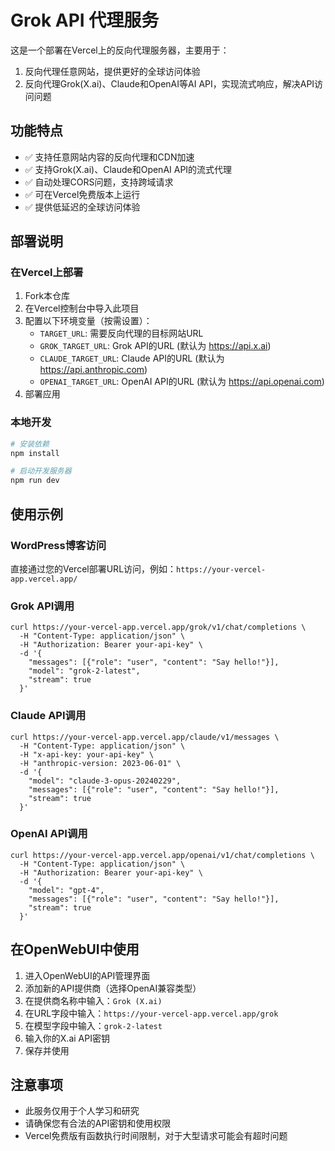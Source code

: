 # Grok API 代理服务

这是一个部署在Vercel上的反向代理服务器，主要用于：

1. 反向代理任意网站，提供更好的全球访问体验
2. 反向代理Grok(X.ai)、Claude和OpenAI等AI API，实现流式响应，解决API访问问题

## 功能特点

- ✅ 支持任意网站内容的反向代理和CDN加速
- ✅ 支持Grok(X.ai)、Claude和OpenAI API的流式代理
- ✅ 自动处理CORS问题，支持跨域请求
- ✅ 可在Vercel免费版本上运行
- ✅ 提供低延迟的全球访问体验

## 部署说明

### 在Vercel上部署

1. Fork本仓库
2. 在Vercel控制台中导入此项目
3. 配置以下环境变量（按需设置）：
   - `TARGET_URL`: 需要反向代理的目标网站URL
   - `GROK_TARGET_URL`: Grok API的URL (默认为 https://api.x.ai)
   - `CLAUDE_TARGET_URL`: Claude API的URL (默认为 https://api.anthropic.com)
   - `OPENAI_TARGET_URL`: OpenAI API的URL (默认为 https://api.openai.com)
4. 部署应用

### 本地开发

```bash
# 安装依赖
npm install

# 启动开发服务器
npm run dev
```

## 使用示例

### WordPress博客访问

直接通过您的Vercel部署URL访问，例如：`https://your-vercel-app.vercel.app/`

### Grok API调用

```
curl https://your-vercel-app.vercel.app/grok/v1/chat/completions \
  -H "Content-Type: application/json" \
  -H "Authorization: Bearer your-api-key" \
  -d '{
    "messages": [{"role": "user", "content": "Say hello!"}],
    "model": "grok-2-latest",
    "stream": true
  }'
```

### Claude API调用

```
curl https://your-vercel-app.vercel.app/claude/v1/messages \
  -H "Content-Type: application/json" \
  -H "x-api-key: your-api-key" \
  -H "anthropic-version: 2023-06-01" \
  -d '{
    "model": "claude-3-opus-20240229",
    "messages": [{"role": "user", "content": "Say hello!"}],
    "stream": true
  }'
```

### OpenAI API调用

```
curl https://your-vercel-app.vercel.app/openai/v1/chat/completions \
  -H "Content-Type: application/json" \
  -H "Authorization: Bearer your-api-key" \
  -d '{
    "model": "gpt-4",
    "messages": [{"role": "user", "content": "Say hello!"}],
    "stream": true
  }'
```

## 在OpenWebUI中使用

1. 进入OpenWebUI的API管理界面
2. 添加新的API提供商（选择OpenAI兼容类型）
3. 在提供商名称中输入：`Grok (X.ai)`
4. 在URL字段中输入：`https://your-vercel-app.vercel.app/grok`
5. 在模型字段中输入：`grok-2-latest`
6. 输入你的X.ai API密钥
7. 保存并使用

## 注意事项

- 此服务仅用于个人学习和研究
- 请确保您有合法的API密钥和使用权限
- Vercel免费版有函数执行时间限制，对于大型请求可能会有超时问题

